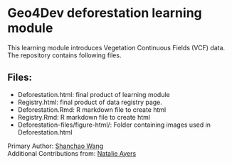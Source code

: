 # Geo4Dev deforestation learning module

This learning module introduces Vegetation Continuous Fields (VCF) data.  The repository contains following files. 

## Files:

* Deforestation.html: final product of learning module
* Registry.html: final product of data registry page.
* Deforestation.Rmd: R markdown file to create html
* Registry.Rmd: R markdown file to create html
* Deforestation-files/figure-html/: Folder containing images used in Deforestation.html  
  
Primary Author: [Shanchao Wang](https://github.com/shanchaowang)  
Additional Contributions from: [Natalie Ayers](https://github.com/natalie-ayers)  
